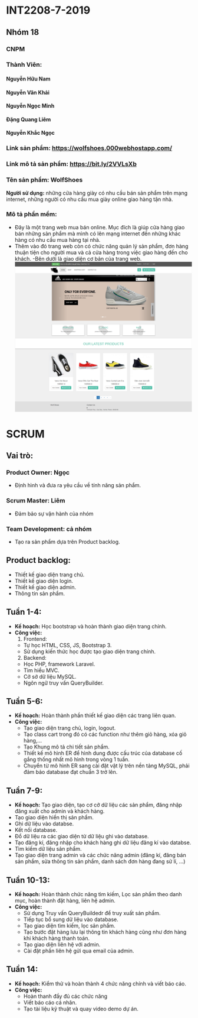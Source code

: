 # INT2208-7-2019
## Nhóm 18 
### CNPM
### Thành Viên:
#### Nguyễn Hữu Nam
#### Nguyễn Văn Khải
#### Nguyễn Ngọc Minh
#### Đặng Quang Liêm
#### Nguyễn Khắc Ngọc

### Link sản phẩm: https://wolfshoes.000webhostapp.com/
### Link mô tả sản phẩm: https://bit.ly/2VVLsXb
### Tên sản phẩm: WolfShoes
**Người sử dụng:** những cửa hàng giày có nhu cầu bán sản phẩm trên mạng internet, những người có nhu cầu mua giày online giao hàng tận nhà.
### **Mô tả phần mềm:**
  - Đây là một trang web mua bán online. Mục đích là giúp cửa hàng giao bán những sản phẩm mà mình có lên mạng internet đến những khác hàng có nhu cầu mua hàng tại nhà.
  - Thêm vào đó trang web còn có chức năng quản lý sản phẩm, đơn hàng thuận tiện cho người mua và cả cửa hàng trong việc giao hàng đến cho khách.
  -Bên dưới là giao diện cơ bản của trang web.
   ![home](home.png)
   # SCRUM
## Vai trò:
###	Product Owner: Ngọc
   - Định hình và đưa ra yêu cầu về tính năng sản phẩm.
###	Scrum Master: Liêm
   - Đảm bảo sự vận hành của nhóm
###	Team Development: cả nhóm
   - Tạo ra sản phẩm dựa trên Product backlog.
## Product backlog:
   - Thiết kế giao diện trang chủ.
   - Thiết kế giao diện login.
   - Thiết kế giao diện admin.
   - Thông tin sản phẩm.
## Tuần 1-4:
-	**Kế hoạch:** Học bootstrap và hoàn thành giao diện trang chính.
-  **Công việc:**
   1. Frontend:
   - Tự học HTML, CSS, JS, Bootstrap 3.
   - Sử dụng kiến thức học được tạo giao diện trang chính.
   2. Backend:
   - Học PHP, framework Laravel.
   - Tìm hiểu MVC.
   - Cở sở dữ liệu MySQL.
   - Ngôn ngữ truy vấn QueryBuilder.
## Tuần 5-6:
-	**Kế hoạch:** Hoàn thành phần thiết kế giao diện các trang liên quan.
-  **Công việc:**
    - Tạo giao diện trang chủ, login, logout.
    - Tạo class cart trong đó có các function như thêm giỏ hàng, xóa giỏ hàng,...
    - Tạo Khung mô tả chi tiết sản phẩm.
    - Thiết kế mô hình ER để hình dung được cấu trúc của database cố gắng thống nhất mô hình trong vòng 1 tuần.
    - Chuyển từ mô hình ER sang cài đặt vật lý trên nền tảng MySQL, phải đảm bảo database đạt chuẩn 3 trở lên.
   
## Tuần 7-9:
-	**Kế hoạch:** Tạo giao diện, tạo cơ cở dữ liệu các sản phẩm, đăng nhập đăng xuất cho admin và khách hàng.
   - Tạo giao diện hiển thị sản phẩm.
   - Ghi dữ liệu vào databse.
   - Kết nối database.
   - Đổ dữ liệu ra các giao diện từ dữ liệu ghi vào database.
   - Tạo đăng kí, đăng nhập cho khách hàng ghi dữ liệu đăng kí vào databse.
   - Tìm kiếm dữ liệu sản phẩm.
   - Tạo giao diện trang admin và các chức năng admin (đăng kí, đăng bán sản phẩm, sửa thông tin sản phẩm, danh sách đơn hàng đang sử lí, ...)
## Tuần 10-13:
-	**Kế hoạch:** Hoàn thành chức năng tìm kiếm, Lọc sản phẩm theo danh mục, hoàn thành đặt hàng, liên hệ admin.
-  **Công việc:**
   - Sử dụng Truy vấn QueryBuildedr để truy xuất sản phẩm.
   - Tiếp tục bổ sung dữ liệu vào database.
   - Tạo giao diện tìm kiếm, lọc sản phẩm.
   - Tạo bước đặt hàng lưu lại thông tin khách hàng cũng như đơn hàng khi khách hàng thanh toán.
   - Tạo giao diện liên hệ với admin.
   -  Cài đặt phần liên hệ gửi qua email của admin.
## Tuần 14:
-	**Kế hoạch:** Kiểm thử và hoàn thành 4 chức năng chính và viết báo cáo.
-  **Công việc:**
   - Hoàn thanh đầy đủ các chức năng 
   - Viết báo cáo cá nhân.
   - Tạo tài liệu kỹ thuật và quay video demo dự án.
   
